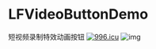 # LFVideoButtonDemo
短视频录制特效动画按钮
<a href="https://996.icu"><img src="https://img.shields.io/badge/link-996.icu-red.svg" alt="996.icu" /></a>
![img](https://github.com/lf19940514/LFVideoButtonDemo/blob/master/LFVideoButtonDemo.gif)
